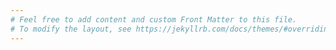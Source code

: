 ```yaml
---
# Feel free to add content and custom Front Matter to this file.
# To modify the layout, see https://jekyllrb.com/docs/themes/#overriding-theme-defaults
---
```



